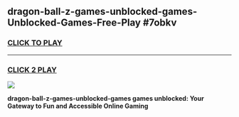 
## dragon-ball-z-games-unblocked-games-Unblocked-Games-Free-Play #7obkv
<h3>
<a href="https://us.freeplayer.one?title=dragon-ball-z-games-unblocked-games&ref=9M">CLICK TO PLAY</a></h3>
<hr>

<h3>
<a href="https://us.freeplayer.one?title=dragon-ball-z-games-unblocked-games&ref=9M">CLICK 2 PLAY</a>
  
</h3>

<a href="https://us.freeplayer.one?title=dragon-ball-z-games-unblocked-games&ref=9M"><img src="https://clearcache.store/games.png"></a>


**dragon-ball-z-games-unblocked-games games unblocked: Your Gateway to Fun and Accessible Online Gaming**
